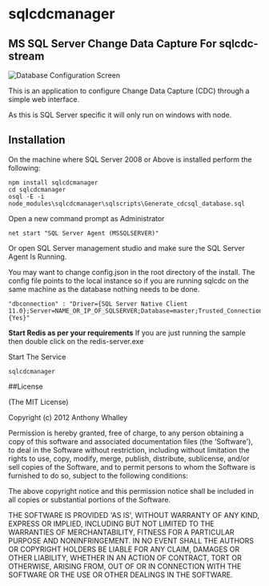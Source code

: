 # sqlcdcmanager

## MS SQL Server Change Data Capture For sqlcdc-stream

![Database Configuration Screen](https://raw.github.com/No9/sqlcdcmanager/master/images/databasescreen.png "Database Configuration Screen")

This is an application to configure Change Data Capture (CDC) through a simple web interface.

As this is SQL Server specific it will only run on windows with node.

## Installation 

On the machine where SQL Server 2008 or Above is installed perform the following:

```
npm install sqlcdcmanager
cd sqlcdcmanager
osql -E -i node_modules\sqlcdcmanager\sqlscripts\Generate_cdcsql_database.sql
```

Open a new command prompt as Administrator 
```
net start "SQL Server Agent (MSSQLSERVER)"
```

Or open SQL Server management studio and make sure the SQL Server Agent Is Running.

You may want to change config.json in the root directory of the install.
The config file points to the local instance so if you are running sqlcdc on the same machine as the database nothing needs to be done.
```
"dbconnection" : "Driver={SQL Server Native Client 11.0};Server=NAME_OR_IP_OF_SQLSERVER;Database=master;Trusted_Connection={Yes}"
```

**Start Redis as per your requirements**
If you are just running the sample then double click on the redis-server.exe 

Start The Service
```
sqlcdcmanager
``` 

##License

(The MIT License)

Copyright (c) 2012 Anthony Whalley

Permission is hereby granted, free of charge, to any person obtaining a copy of this software and associated documentation files (the 'Software'), to deal in the Software without restriction, including without limitation the rights to use, copy, modify, merge, publish, distribute, sublicense, and/or sell copies of the Software, and to permit persons to whom the Software is furnished to do so, subject to the following conditions:

The above copyright notice and this permission notice shall be included in all copies or substantial portions of the Software.

THE SOFTWARE IS PROVIDED 'AS IS', WITHOUT WARRANTY OF ANY KIND, EXPRESS OR IMPLIED, INCLUDING BUT NOT LIMITED TO THE WARRANTIES OF MERCHANTABILITY, FITNESS FOR A PARTICULAR PURPOSE AND NONINFRINGEMENT. IN NO EVENT SHALL THE AUTHORS OR COPYRIGHT HOLDERS BE LIABLE FOR ANY CLAIM, DAMAGES OR OTHER LIABILITY, WHETHER IN AN ACTION OF CONTRACT, TORT OR OTHERWISE, ARISING FROM, OUT OF OR IN CONNECTION WITH THE SOFTWARE OR THE USE OR OTHER DEALINGS IN THE SOFTWARE.
